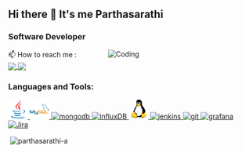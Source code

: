 ## Hi there 👋 It's me Parthasarathi
<h3 align="left">Software Developer</h3>

<img align="right" alt="Coding" width="300" src="https://cdn.dribbble.com/users/2131993/screenshots/4948736/thoughtworks-gif_dribbble.gif">

📫 How to reach me :
<br /> <a href="mailto:bisarathi22@gmail.com">
  <img src="https://img.shields.io/badge/Gmail-D14836?style=for-the-badge&logo=gmail&logoColor=white" style="vertical-align: middle;"/>
</a>
<a href="https://www.linkedin.com/in/parthasarathi-a-317977204?utm_source=share&utm_campaign=share_via&utm_content=profile&utm_medium=android_app">
  <img src="https://img.shields.io/badge/LinkedIn-0077B5?style=for-the-badge&logo=linkedin&logoColor=white" style="vertical-align: middle;"/>
</a>

<h3 align="left">Languages and Tools:</h3>
<p align="left"> 
  <a href="https://www.java.com" target="_blank" rel="noreferrer"> 
    <img src="https://raw.githubusercontent.com/devicons/devicon/master/icons/java/java-original.svg" alt="java" width="40" height="40"/> 
  </a> 
  <a href="https://www.mysql.com/" target="_blank" rel="noreferrer"> 
    <img src="https://raw.githubusercontent.com/devicons/devicon/master/icons/mysql/mysql-original-wordmark.svg" alt="mysql" width="40" height="40"/> 
  </a>
   <a href="https://www.mongodb.com/" target="_blank" rel="noreferrer"> 
    <img src="https://dwglogo.com/wp-content/uploads/2017/12/MongoDB_logo_01.png" alt="mongodb" width="40" height="40"/> 
  </a>
  <a href="https://www.influxdata.com/" target="_blank" rel="noreferrer"> 
    <img src="https://th.bing.com/th/id/OIP.kPpbMnhQUwgG-5waJ2Ug3AAAAA?rs=1&pid=ImgDetMain" alt="influxDB" width="40" height="40"/> 
  </a>
  <a href="https://www.linux.org/" target="_blank" rel="noreferrer"> 
    <img src="https://raw.githubusercontent.com/devicons/devicon/master/icons/linux/linux-original.svg" alt="linux" width="40" height="40"/> 
  </a> 
  <a href="https://www.jenkins.io" target="_blank" rel="noreferrer"> 
    <img src="https://www.vectorlogo.zone/logos/jenkins/jenkins-icon.svg" alt="jenkins" width="40" height="40"/> 
  </a> 
  <a href="https://git-scm.com/" target="_blank" rel="noreferrer"> 
    <img src="https://www.vectorlogo.zone/logos/git-scm/git-scm-icon.svg" alt="git" width="40" height="40"/> 
  </a> 
  <a href="https://grafana.com" target="_blank" rel="noreferrer"> 
    <img src="https://www.vectorlogo.zone/logos/grafana/grafana-icon.svg" alt="grafana" width="40" height="40"/> 
  </a>
  <a href="https://www.atlassian.com/software/jira" target="_blank" rel="noreferrer"> 
    <img src="https://logos-world.net/wp-content/uploads/2021/02/Jira-Emblem.png" alt="Jira" width="65" height="40"/> 
</a>
</p>


<p>&nbsp;<img align="center" src="https://github-readme-stats.vercel.app/api?username=parthasarathi-a&show_icons=true&locale=en" alt="parthasarathi-a" /></p>
